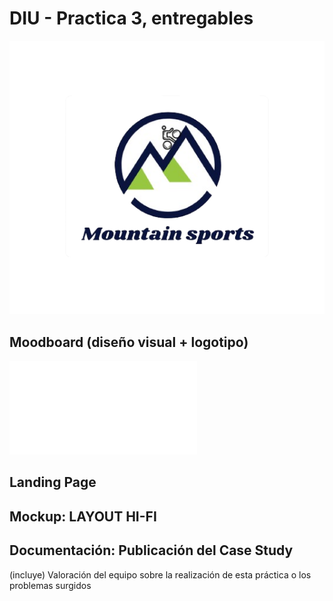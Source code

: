 # DIU - Practica 3, entregables
![logo](logo_transparente.png)
## Moodboard (diseño visual + logotipo)   
![moodboard](moodboard.pdf)

## Landing Page


## Mockup: LAYOUT HI-FI


## Documentación: Publicación del Case Study


(incluye) Valoración del equipo sobre la realización de esta práctica o los problemas surgidos
 
